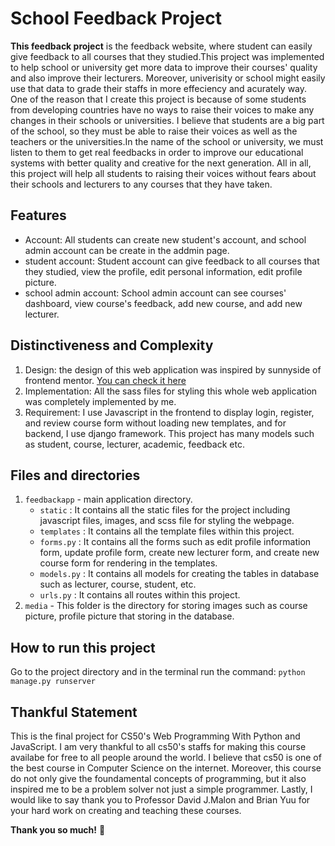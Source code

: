 # School Feedback Project

**This feedback project** is the feedback website, where student can easily give feedback to all courses that they studied.This project was implemented to help school or university get more data to improve their courses' quality and also improve their lecturers. Moreover, univerisity or school might easily use that data to grade their staffs in more effeciency and acurately way. One of the reason that I create this project is because of some students from developing countries have no ways to raise their voices to make any changes in their schools or universities. I believe that students are a big part of the school, so they must be able to raise their voices as well as the teachers or the universities.In the name of the school or university, we must listen to them to get real feedbacks in order to improve our educational systems with better quality and creative for the next generation. All in all, this project will help all students to raising their voices without fears about their schools and lecturers to any courses that they have taken.

## Features

- Account: All students can create new student's account, and school admin account can be create in the addmin page.
- student account: Student account can give feedback to all courses that they studied, view the profile, edit personal information, edit profile picture.
- school admin account: School admin account can see courses' dashboard, view course's feedback, add new course, and add new lecturer.

## Distinctiveness and Complexity

1. Design: the design of this web application was inspired by sunnyside of frontend mentor.
   [You can check it here](https://www.frontendmentor.io/challenges/sunnyside-agency-landing-page-7yVs3B6ef)
2. Implementation: All the sass files for styling this whole web application was completely implemented by me.
3. Requirement: I use Javascript in the frontend to display login, register, and review course form without loading new templates, and for backend, I use django framework. This project has many models such as student, course, lecturer, academic, feedback etc.

## Files and directories

1. `feedbackapp` - main application directory.
   - `static` : It contains all the static files for the project including javascript files, images, and scss file for styling the webpage.
   - `templates` : It contains all the template files within this project.
   - `forms.py` : It contains all the forms such as edit profile information form, update profile form, create new lecturer form, and create new course form for rendering in the templates.
   - `models.py` : It contains all models for creating the tables in database such as lecturer, course, student, etc.
   - `urls.py` : It contains all routes within this project.
2. `media` - This folder is the directory for storing images such as course picture, profile picture that storing in the database.

## How to run this project

Go to the project directory and in the terminal run the command:
`python manage.py runserver`

## Thankful Statement

This is the final project for CS50's Web Programming With Python and JavaScript.
I am very thankful to all cs50's staffs for making this course availabe for free to all people around the world. I believe that cs50 is one of the best course in Computer Science on the internet. Moreover, this course do not only give the foundamental concepts of programming, but it also inspired me to be a problem solver not just a simple programmer.
Lastly, I would like to say thank you to Professor David J.Malon and Brian Yuu for your hard work on creating and teaching these courses.

**Thank you so much!** 🚀
